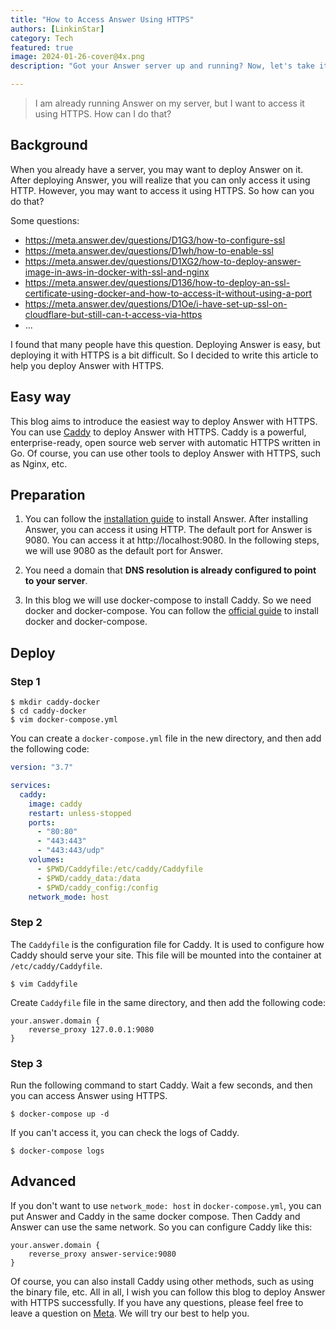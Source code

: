 ```yaml
---
title: "How to Access Answer Using HTTPS"
authors: [LinkinStar]
category: Tech
featured: true
image: 2024-01-26-cover@4x.png
description: "Got your Answer server up and running? Now, let's take it to the next level with HTTPS with the tutorials."

---
```


> I am already running Answer on my server, but I want to access it using HTTPS. How can I do that?

## Background
When you already have a server, you may want to deploy Answer on it. After deploying Answer, you will realize that you can only access it using HTTP. However, you may want to access it using HTTPS. So how can you do that? 

Some questions:
- https://meta.answer.dev/questions/D1G3/how-to-configure-ssl
- https://meta.answer.dev/questions/D1wh/how-to-enable-ssl
- https://meta.answer.dev/questions/D1XG2/how-to-deploy-answer-image-in-aws-in-docker-with-ssl-and-nginx
- https://meta.answer.dev/questions/D136/how-to-deploy-an-ssl-certificate-using-docker-and-how-to-access-it-without-using-a-port
- https://meta.answer.dev/questions/D1Oe/i-have-set-up-ssl-on-cloudflare-but-still-can-t-access-via-https
- ...

I found that many people have this question. Deploying Answer is easy, but deploying it with HTTPS is a bit difficult. So I decided to write this article to help you deploy Answer with HTTPS.

## Easy way
This blog aims to introduce the easiest way to deploy Answer with HTTPS. You can use [Caddy](https://caddyserver.com/) to deploy Answer with HTTPS. Caddy is a powerful, enterprise-ready, open source web server with automatic HTTPS written in Go. Of course, you can use other tools to deploy Answer with HTTPS, such as Nginx, etc.

## Preparation
1. You can follow the [installation guide](https://answer.apache.org/docs/installation/) to install Answer. After installing Answer, you can access it using HTTP. The default port for Answer is 9080. You can access it at http://localhost:9080. In the following steps, we will use 9080 as the default port for Answer.

2. You need a domain that **DNS resolution is already configured to point to your server**.

3. In this blog we will use docker-compose to install Caddy. So we need docker and docker-compose. You can follow the [official guide](https://docs.docker.com/engine/install/) to install docker and docker-compose.

## Deploy 

### Step 1
```shell
$ mkdir caddy-docker
$ cd caddy-docker
$ vim docker-compose.yml
```
You can create a `docker-compose.yml` file in the new directory, and then add the following code:

```yaml title="docker-compose.yml"
version: "3.7"

services:
  caddy:
    image: caddy
    restart: unless-stopped
    ports:
      - "80:80"
      - "443:443"
      - "443:443/udp"
    volumes:
      - $PWD/Caddyfile:/etc/caddy/Caddyfile
      - $PWD/caddy_data:/data
      - $PWD/caddy_config:/config
    network_mode: host
```

### Step 2
The `Caddyfile` is the configuration file for Caddy. It is used to configure how Caddy should serve your site. This file will be mounted into the container at `/etc/caddy/Caddyfile`.

```shell
$ vim Caddyfile
```
Create `Caddyfile` file in the same directory, and then add the following code:

```text title="Caddyfile"
your.answer.domain {
    reverse_proxy 127.0.0.1:9080
}
```

### Step 3

Run the following command to start Caddy. Wait a few seconds, and then you can access Answer using HTTPS.

```shell
$ docker-compose up -d
```

If you can't access it, you can check the logs of Caddy.

```shell
$ docker-compose logs
```

## Advanced
If you don't want to use `network_mode: host` in `docker-compose.yml`, you can put Answer and Caddy in the same docker compose. Then Caddy and Answer can use the same network. So you can configure Caddy like this:

```text title="Caddyfile"
your.answer.domain {
    reverse_proxy answer-service:9080
}
```

Of course, you can also install Caddy using other methods, such as using the binary file, etc. All in all, I wish you can follow this blog to deploy Answer with HTTPS successfully. If you have any questions, please feel free to leave a question on [Meta](https://meta.answer.dev/). We will try our best to help you.